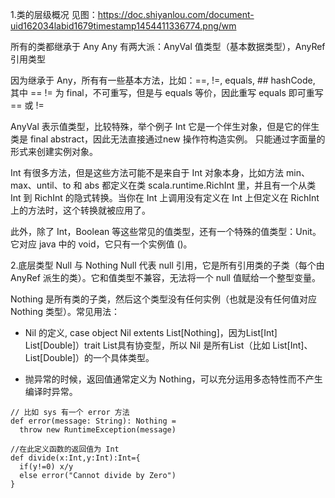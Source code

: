 1.类的层级概况
见图：https://doc.shiyanlou.com/document-uid162034labid1679timestamp1454411336774.png/wm

所有的类都继承于 Any
Any 有两大派：AnyVal 值类型（基本数据类型），AnyRef 引用类型

因为继承于 Any，所有有一些基本方法，比如：==, !=, equals, ## hashCode, 其中 == != 为 final，不可重写，但是与 equals 等价，因此重写 equals 即可重写 == 或 !=

AnyVal 表示值类型，比较特殊，举个例子 Int
它是一个伴生对象，但是它的伴生类是 final abstract，因此无法直接通过new 操作符构造实例。
只能通过字面量的形式来创建实例对象。

Int 有很多方法，但是这些方法可能不是来自于 Int 对象本身，比如方法 min、max、until、to 和 abs 都定义在类 scala.runtime.RichInt 里，并且有一个从类 Int 到 RichInt 的隐式转换。当你在 Int 上调用没有定义在 Int 上但定义在 RichInt 上的方法时，这个转换就被应用了。

此外，除了 Int，Boolean 等这些常见的值类型，还有一个特殊的值类型：Unit。它对应 java 中的 void，它只有一个实例值 ()。


2.底层类型 Null 与 Nothing
Null 代表 null 引用，它是所有引用类的子类（每个由 AnyRef 派生的类）。它和值类型不兼容，无法将一个 null 值赋给一个整型变量。

Nothing 是所有类的子类，然后这个类型没有任何实例（也就是没有任何值对应 Nothing 类型）。常见用法：

* Nil 的定义, case object Nil extents List[Nothing]，因为List[Int] List[Double]）trait List具有协变型，所以 Nil 是所有List（比如 List[Int]、List[Double]）的一个具体类型。

* 抛异常的时候，返回值通常定义为 Nothing，可以充分运用多态特性而不产生编译时异常。
```
// 比如 sys 有一个 error 方法
def error(message: String): Nothing = 
  throw new RuntimeException(message)

//在此定义函数的返回值为 Int
def divide(x:Int,y:Int):Int={
  if(y!=0) x/y
  else error("Cannot divide by Zero")
}
```

